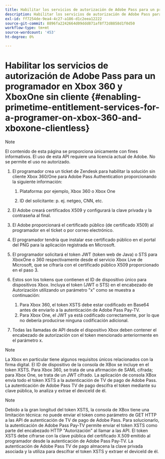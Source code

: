 ```yaml
---
title: Habilitar los servicios de autorización de Adobe Pass para un programador en Xbox 360 y XboxOne sin cliente
description: Habilitar los servicios de autorización de Adobe Pass para un programador en Xbox 360 y XboxOne sin cliente
exl-id: ff7254de-9ea4-4c27-a186-d1c2eea12222
source-git-commit: 8896fa2242664d09ddd871af8f72d8858d1f0d50
workflow-type: tm+mt
source-wordcount: '453'
ht-degree: 0%

---
```


# Habilitar los servicios de autorización de Adobe Pass para un programador en Xbox 360 y XboxOne sin cliente {#enabling-primetime-entitlement-services-for-a-programer-on-xbox-360-and-xboxone-clientless}

>[!NOTE]
>
>El contenido de esta página se proporciona únicamente con fines informativos. El uso de esta API requiere una licencia actual de Adobe. No se permite el uso no autorizado.




1. El programador crea un ticket de Zendesk para habilitar la solución sin cliente Xbox 360/One para Adobe Pass Authentication proporcionando la siguiente información:

   1. Plataforma: por ejemplo, Xbox 360 o Xbox One

   1. ID del solicitante: p. ej. netgeo, CNN, etc.

1. El Adobe creará certificados X509 y configurará la clave privada y la contraseña al final.

1. El Adobe proporcionará el certificado público (de certificado X509) al programador en el ticket o por correo electrónico.

1. El programador tendría que instalar ese certificado público en el portal del PNG para la aplicación registrada en Microsoft.

1. El programador solicitará el token JWT (token web de Java) o STS para XboxOne o 360 respectivamente desde el servicio Xbox Live de Microsoft, que se cifraría con el certificado público X509 proporcionado en el paso 3.

1. Estos son los tokens que contienen el ID de dispositivo único para dispositivos Xbox. Incluya el token (JWT o STS) en el encabezado de Autorización utilizando un parámetro &quot;x&quot; como se muestra a continuación:

   1. Para Xbox 360, el token XSTS debe estar codificado en Base64 antes de enviarlo a la autenticación de Adobe Pass Pay-TV.
   1. Para Xbox One, el JWT ya está codificado correctamente, por lo que no debería producirse ninguna codificación adicional.

1. Todas las llamadas de API desde el dispositivo Xbox deben contener el encabezado de autorización con el token mencionado anteriormente en el parámetro x.



>[!NOTE]
>
>La Xbox en particular tiene algunos requisitos únicos relacionados con la firma digital. El ID de dispositivo de la consola de XBox se incluye en el token XSTS.  Para Xbox 360, se trata de una afirmación de SAML cifrada; para Xbox One, se trata de un JWT cifrado. La aplicación de consola XBox envía todo el token XSTS a la autenticación de TV de pago de Adobe Pass. La autenticación de Adobe Pass TV de pago descifra el token mediante su clave pública, lo analiza y extrae el deviceId de él.

>[!NOTE]
>
>Debido a la gran longitud del token XSTS, la consola de XBox tiene una limitación técnica: no puede enviar el token como parámetro de GET HTTP a las API de autenticación de TV de pago de Adobe Pass. Para solucionarlo, la autenticación de Adobe Pass Pay-TV permite enviar el token XSTS como parte del encabezado HTTP &quot;Autorización&quot; al llamar a las API. El token XSTS debe cifrarse con la clave pública del certificado X.509 emitido al programador desde la autenticación de Adobe Pass Pay-TV. La autenticación de Adobe Pass TV de pago almacena la clave privada asociada y la utiliza para descifrar el token XSTS y extraer el deviceId de él.
